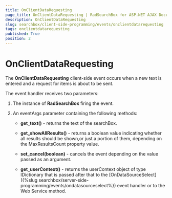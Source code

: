 ```yaml
---
title: OnClientDataRequesting
page_title: OnClientDataRequesting | RadSearchBox for ASP.NET AJAX Documentation
description: OnClientDataRequesting
slug: searchbox/client-side-programming/events/onclientdatarequesting
tags: onclientdatarequesting
published: True
position: 2
---
```


# OnClientDataRequesting



The **OnClientDataRequesting** client-side event occurs when a new text is entered and a request for items is about to be sent.

The event handler receives two parameters:

1. The instance of **RadSearchBox** firing the event.

1. An eventArgs parameter containing the following methods:

	* **get_text()** - returns the text of the searchBox.

	* **get_showAllResults()** - returns a boolean value indicating whether all results should be shown,or just a portion of them, depending on the MaxResultsCount property value.

	* **set_cancel(boolean)** - cancels the event depending on the value passed as an argument.

	* **get_userContext()** - returns the userContext object of type IDictionary that is passed after that to the [OnDataSourceSelect]({%slug searchbox/server-side-programming/events/ondatasourceselect%}) event handler or to the Web Service method.
